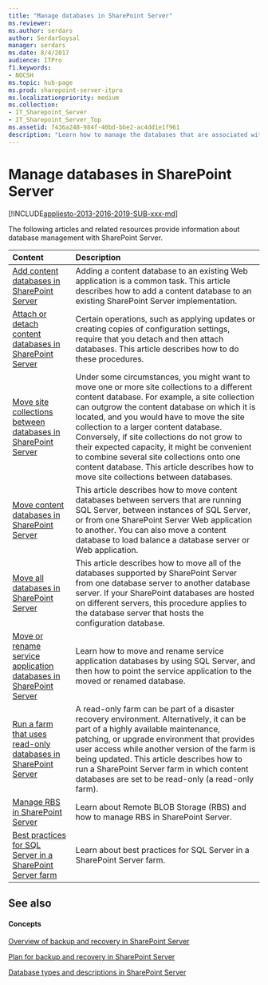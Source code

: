```yaml
---
title: "Manage databases in SharePoint Server"
ms.reviewer: 
ms.author: serdars
author: SerdarSoysal
manager: serdars
ms.date: 8/4/2017
audience: ITPro
f1.keywords:
- NOCSH
ms.topic: hub-page
ms.prod: sharepoint-server-itpro
ms.localizationpriority: medium
ms.collection:
- IT_Sharepoint_Server
- IT_Sharepoint_Server_Top
ms.assetid: f436a248-984f-40bd-bbe2-ac4dd1e1f961
description: "Learn how to manage the databases that are associated with SharePoint Server."
---
```


# Manage databases in SharePoint Server

[!INCLUDE[appliesto-2013-2016-2019-SUB-xxx-md](../includes/appliesto-2013-2016-2019-SUB-xxx-md.md)] 
  
The following articles and related resources provide information about database management with SharePoint Server.
  
  
|**Content**|**Description**|
|:-----|:-----|
|[Add content databases in SharePoint Server](add-a-content-database.md) <br/> |Adding a content database to an existing Web application is a common task. This article describes how to add a content database to an existing SharePoint Server implementation.  <br/> |
|[Attach or detach content databases in SharePoint Server](attach-or-detach-content-databases.md) <br/> |Certain operations, such as applying updates or creating copies of configuration settings, require that you detach and then attach databases. This article describes how to do these procedures.  <br/> |
|[Move site collections between databases in SharePoint Server](move-site-collections-between-databases.md) <br/> |Under some circumstances, you might want to move one or more site collections to a different content database. For example, a site collection can outgrow the content database on which it is located, and you would have to move the site collection to a larger content database. Conversely, if site collections do not grow to their expected capacity, it might be convenient to combine several site collections onto one content database. This article describes how to move site collections between databases.  <br/> |
|[Move content databases in SharePoint Server](move-content-databases.md) <br/> |This article describes how to move content databases between servers that are running SQL Server, between instances of SQL Server, or from one SharePoint Server Web application to another. You can also move a content database to load balance a database server or Web application.  <br/> |
|[Move all databases in SharePoint Server](move-all-databases.md) <br/> |This article describes how to move all of the databases supported by SharePoint Server from one database server to another database server. If your SharePoint databases are hosted on different servers, this procedure applies to the database server that hosts the configuration database.  <br/> |
|[Move or rename service application databases in SharePoint Server](move-or-rename-service-application-databases.md) <br/> |Learn how to move and rename service application databases by using SQL Server, and then how to point the service application to the moved or renamed database.  <br/> |
|[Run a farm that uses read-only databases in SharePoint Server](run-a-farm-that-uses-read-only-databases.md) <br/> |A read-only farm can be part of a disaster recovery environment. Alternatively, it can be part of a highly available maintenance, patching, or upgrade environment that provides user access while another version of the farm is being updated. This article describes how to run a SharePoint Server farm in which content databases are set to be read-only (a read-only farm).  <br/> |
|[Manage RBS in SharePoint Server](manage-rbs.md) <br/> |Learn about Remote BLOB Storage (RBS) and how to manage RBS in SharePoint Server.  <br/> |
|[Best practices for SQL Server in a SharePoint Server farm](best-practices-for-sql-server-in-a-sharepoint-server-farm.md) <br/> |Learn about best practices for SQL Server in a SharePoint Server farm.  <br/> |
   
## See also

#### Concepts

  
[Overview of backup and recovery in SharePoint Server](backup-and-recovery-overview.md)
  
[Plan for backup and recovery in SharePoint Server](backup-and-recovery-planning.md)
  
[Database types and descriptions in SharePoint Server](../technical-reference/database-types-and-descriptions.md)

